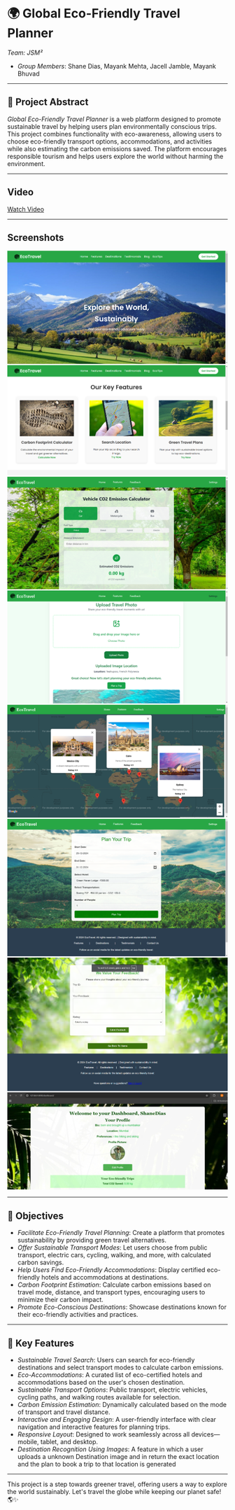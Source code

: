 # 🌍 Global Eco-Friendly Travel Planner

*Team: JSM²*

- *Group Members*: Shane Dias, Mayank Mehta, Jacell Jamble, Mayank Bhuvad

---

## 🌱 Project Abstract

*Global Eco-Friendly Travel Planner* is a web platform designed to promote sustainable travel by helping users plan environmentally conscious trips. This project combines functionality with eco-awareness, allowing users to choose eco-friendly transport options, accommodations, and activities while also estimating the carbon emissions saved. The platform encourages responsible tourism and helps users explore the world without harming the environment.

---
## Video
[Watch Video](./destination_images/Global_Eco-friendly_Travel_Planner.mp4)

---
## Screenshots
![Screenshot of Homepage](./destination_images/homepage.png)
![Screenshot of Features](./destination_images/keyfeatures.png)
![Screenshot of Carbon Cal](./destination_images/carbonCalc.png)
![Screenshot of Feature](./destination_images/feature2.png)
![Screenshot of Map](./destination_images/Map.png)
![Screenshot of Plan Trip](./destination_images/Trip.png)
![Screenshot of Locations](./destination_images/feedback.png)
![Screenshot of Locations](./destination_images/Profile.jpg)

---

## 🌿 Objectives

- *Facilitate Eco-Friendly Travel Planning*: Create a platform that promotes sustainability by providing green travel alternatives.
- *Offer Sustainable Transport Modes*: Let users choose from public transport, electric cars, cycling, walking, and more, with calculated carbon savings.
- *Help Users Find Eco-Friendly Accommodations*: Display certified eco-friendly hotels and accommodations at destinations.
- *Carbon Footprint Estimation*: Calculate carbon emissions based on travel mode, distance, and transport types, encouraging users to minimize their carbon impact.
- *Promote Eco-Conscious Destinations*: Showcase destinations known for their eco-friendly activities and practices.

---

## 🚀 Key Features

- *Sustainable Travel Search*: Users can search for eco-friendly destinations and select transport modes to calculate carbon emissions.
- *Eco-Accommodations*: A curated list of eco-certified hotels and accommodations based on the user's chosen destination.
- *Sustainable Transport Options*: Public transport, electric vehicles, cycling paths, and walking routes available for selection.
- *Carbon Emission Estimation*: Dynamically calculated based on the mode of transport and travel distance.
- *Interactive and Engaging Design*: A user-friendly interface with clear navigation and interactive features for planning trips.
- *Responsive Layout*: Designed to work seamlessly across all devices—mobile, tablet, and desktop.
- *Destination Recognition Using Images*:  A feature in which a user uploads a unknown Destination image  and in return the exact location and the plan to book a trip to that location is generated


---

This project is a step towards greener travel, offering users a way to explore the world sustainably. Let's travel the globe while keeping our planet safe! 🌎✨
